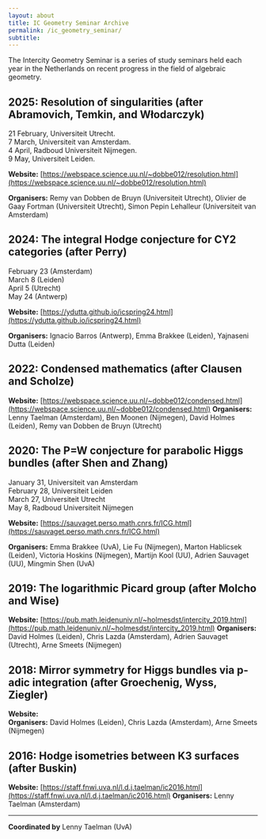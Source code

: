 ```yaml
---
layout: about
title: IC Geometry Seminar Archive
permalink: /ic_geometry_seminar/
subtitle: 
---
```


The Intercity Geometry Seminar is a series of study seminars held each year in the Netherlands on recent progress in the field of algebraic geometry.

## 2025: Resolution of singularities (after Abramovich, Temkin, and Włodarczyk)

21 February, Universiteit Utrecht.  
7 March, Universiteit van Amsterdam.  
4 April, Radboud Universiteit Nijmegen.  
9 May, Universiteit Leiden.  

**Website:** [https://webspace.science.uu.nl/~dobbe012/resolution.html](https://webspace.science.uu.nl/~dobbe012/resolution.html)

**Organisers:** Remy van Dobben de Bruyn (Universiteit Utrecht), Olivier de Gaay Fortman (Universiteit Utrecht), Simon Pepin Lehalleur (Universiteit van Amsterdam)

## 2024: The integral Hodge conjecture for CY2 categories (after Perry)

February 23 (Amsterdam)  
March 8 (Leiden)  
April 5 (Utrecht)  
May 24 (Antwerp)  

**Website:** [https://ydutta.github.io/icspring24.html](https://ydutta.github.io/icspring24.html)

**Organisers:** Ignacio Barros (Antwerp), Emma Brakkee (Leiden), Yajnaseni Dutta (Leiden)

## 2022: Condensed mathematics (after Clausen and Scholze)

**Website:**  [https://webspace.science.uu.nl/~dobbe012/condensed.html](https://webspace.science.uu.nl/~dobbe012/condensed.html)
**Organisers:**  Lenny Taelman (Amsterdam), Ben Moonen (Nijmegen), David Holmes (Leiden), Remy van Dobben de Bruyn (Utrecht)

## 2020: The P=W conjecture for parabolic Higgs bundles (after Shen and Zhang)

January 31, Universiteit van Amsterdam  
February 28, Universiteit Leiden  
March 27, Universiteit Utrecht  
May 8, Radboud Universiteit Nijmegen  

**Website:** [https://sauvaget.perso.math.cnrs.fr/ICG.html](https://sauvaget.perso.math.cnrs.fr/ICG.html)

**Organisers:** Emma Brakkee (UvA), Lie Fu (Nijmegen), Marton Hablicsek (Leiden), Victoria Hoskins (Nijmegen), Martijn Kool (UU), Adrien Sauvaget (UU), Mingmin Shen (UvA)

## 2019: The logarithmic Picard group (after Molcho and Wise)

**Website:** [https://pub.math.leidenuniv.nl/~holmesdst/intercity_2019.html](https://pub.math.leidenuniv.nl/~holmesdst/intercity_2019.html)
**Organisers:**  David Holmes (Leiden), Chris Lazda (Amsterdam), Adrien Sauvaget (Utrecht), Arne Smeets (Nijmegen)

## 2018: Mirror symmetry for Higgs bundles via p-adic integration (after Groechenig, Wyss, Ziegler)

**Website:**  
**Organisers:** David Holmes (Leiden), Chris Lazda (Amsterdam), Arne Smeets (Nijmegen)

## 2016: Hodge isometries between K3 surfaces (after Buskin)

**Website:** [https://staff.fnwi.uva.nl/l.d.j.taelman/ic2016.html](https://staff.fnwi.uva.nl/l.d.j.taelman/ic2016.html)
**Organisers:** Lenny Taelman (Amsterdam)

---

**Coordinated by** Lenny Taelman (UvA)
